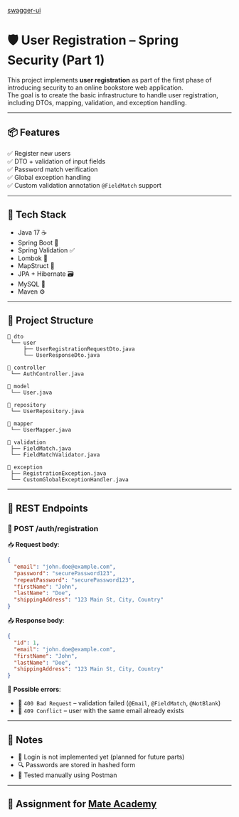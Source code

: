 [swagger-ui](http://localhost:8080/api/swagger-ui/index.html)

# 🛡️ User Registration – Spring Security (Part 1)

This project implements **user registration** as part of the first phase of introducing security to an online bookstore
web application.  
The goal is to create the basic infrastructure to handle user registration, including DTOs, mapping, validation, and
exception handling.

---

## 📦 Features

✅ Register new users  
✅ DTO + validation of input fields  
✅ Password match verification  
✅ Global exception handling  
✅ Custom validation annotation `@FieldMatch` support

---

## 🧩 Tech Stack

- Java 17 ☕
- Spring Boot 🌱
- Spring Validation ✅
- Lombok 🦾
- MapStruct 🔁
- JPA + Hibernate 🗃️
- MySQL 🐬
- Maven ⚙️

---

## 🧾 Project Structure

```
📁 dto
 └── user
     ├── UserRegistrationRequestDto.java
     └── UserResponseDto.java

📁 controller
 └── AuthController.java

📁 model
 └── User.java

📁 repository
 └── UserRepository.java

📁 mapper
 └── UserMapper.java

📁 validation
 ├── FieldMatch.java
 └── FieldMatchValidator.java

📁 exception
 ├── RegistrationException.java
 └── CustomGlobalExceptionHandler.java
```

---

## 🧪 REST Endpoints

### 🔹 POST /auth/registration

📥 **Request body**:

```json
{
  "email": "john.doe@example.com",
  "password": "securePassword123",
  "repeatPassword": "securePassword123",
  "firstName": "John",
  "lastName": "Doe",
  "shippingAddress": "123 Main St, City, Country"
}
```

📤 **Response body**:

```json
{
  "id": 1,
  "email": "john.doe@example.com",
  "firstName": "John",
  "lastName": "Doe",
  "shippingAddress": "123 Main St, City, Country"
}
```

📛 **Possible errors**:

- 🔁 `400 Bad Request` – validation failed (`@Email`, `@FieldMatch`, `@NotBlank`)
- 📧 `409 Conflict` – user with the same email already exists

---

## 📌 Notes

- 🔐 Login is not implemented yet (planned for future parts)
- 🔍 Passwords are stored in hashed form
- 🧪 Tested manually using Postman

---

## 🤝 Assignment for [Mate Academy](https://mate.academy/)



